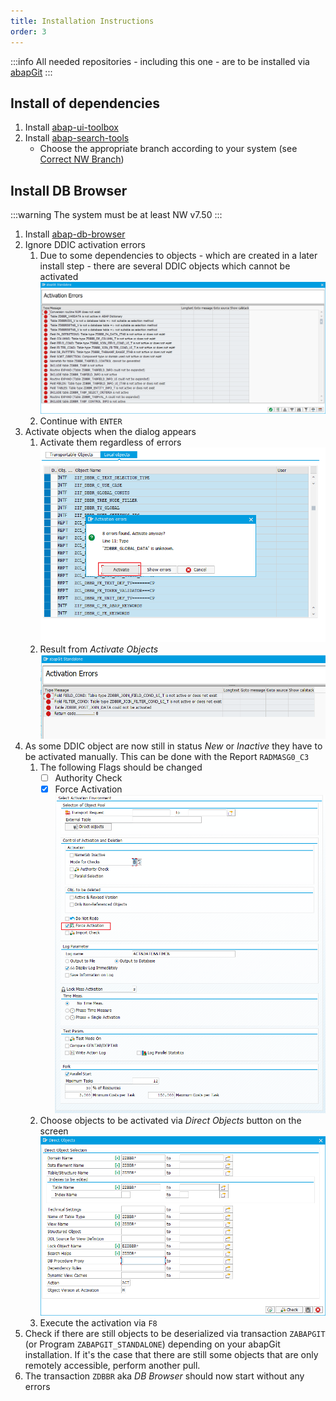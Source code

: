 ```yaml
---
title: Installation Instructions
order: 3
---
```

:::info
All needed repositories - including this one - are to be installed via [abapGit](https://github.com/abapGit/abapGit#abapGit)
:::

## Install of dependencies

1) Install [abap-ui-toolbox](https://github.com/stockbal/abap-ui-toolbox)
2) Install [abap-search-tools](https://github.com/stockbal/abap-search-tools)  
   - Choose the appropriate branch according to your system (see [Correct NW Branch](https://github.com/stockbal/abap-search-tools#choosing-the-correct-branch-for-your-system))

## Install DB Browser

:::warning
The system must be at least NW v7.50
:::

1) Install [abap-db-browser](https://github.com/stockbal/abap-db-browser)  
2) Ignore DDIC activation errors
   1) Due to some dependencies to objects - which are created in a later install step - there are several DDIC objects which cannot be activated  
   ![DDIC Activation Errors](./img/install/ddic-activation-errors.png)
   2) Continue with `ENTER`
3) Activate objects when the dialog appears  
   1) Activate them regardless of errors  
      ![Activate Objects](./img/install/activate-objects.png)
   1) Result from *Activate Objects*  
      ![Activation Errors](./img/install/activation-errors.png)
4) As some DDIC object are now still in status *New* or *Inactive* they have to be activated manually. This can be done with the Report `RADMASG0_C3`  
   1) The following Flags should be changed  
      - [ ] Authority Check
      - [X] Force Activation  
      ![Selection Screen](./img/install/mass-activation-selscreen.png)
   2) Choose objects to be activated via *Direct Objects* button on the screen  
      ![Mass Activation Object Selection](./img/install/mass-activation-obj-selection.png)
   3) Execute the activation via `F8`
5) Check if there are still objects to be deserialized via transaction `ZABAPGIT` (or Program `ZABAPGIT_STANDALONE`) depending on your abapGit installation. If it's the case that there are still some objects that are only remotely accessible, perform another pull.
6) The transaction `ZDBBR` aka *DB Browser* should now start without any errors
